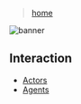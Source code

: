 > [home](../)

![banner](/models/photos/banner.png)

## Interaction

* [Actors](actors)
* [Agents](agents)
